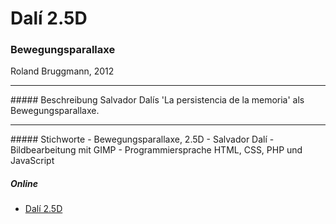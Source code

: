 # Dal&iacute; 2.5D
### Bewegungsparallaxe

Roland Bruggmann, 2012
<hr>
##### Beschreibung
Salvador Dal&iacute;s 'La persistencia de la memoria' als Bewegungsparallaxe.

<hr>
##### Stichworte
- Bewegungsparallaxe, 2.5D
- Salvador Dal&iacute;
- Bildbearbeitung mit GIMP
- Programmiersprache HTML, CSS, PHP und JavaScript

##### Online
- <a target="_blank" href="http://about.geogeek.ch/parallax/persistencia.html">Dal&iacute; 2.5D</a>
